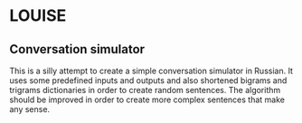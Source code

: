 LOUISE
======

Conversation simulator
----------------------

This is a silly attempt to create a simple conversation simulator in Russian.
It uses some predefined inputs and outputs and also shortened bigrams and trigrams dictionaries in order to create random sentences.
The algorithm should be improved in order to create more complex sentences that make any sense.
